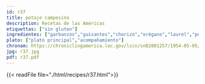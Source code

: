 ```yaml
---
id: r37
title: potaje campesino
description: Recetas de las Américas
etiquettas: ["sin gluten"]
ingredientes: ["garbanzos","guisantes","chorizo","orégano","laurel","perejil","cebolla","pimiento","aceite","sal"]
plato: ["plato principal","acompañamiento"]
chronam: https://chroniclingamerica.loc.gov/lccn/sn82001257/1954-05-05/ed-1/seq-5/
jpg: r37.jpg
pdf: r37.pdf
---
```


{{< readFile file="./html/recipes/r37.html">}}